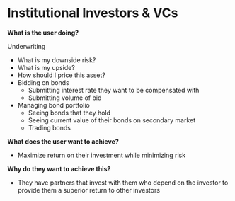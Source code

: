 # Institutional Investors & VCs

**What is the user doing?**

Underwriting

- What is my downside risk?
- What is my upside?
- How should I price this asset?
- Bidding on bonds
  - Submitting interest rate they want to be compensated with
  - Submitting volume of bid
- Managing bond portfolio
  - Seeing bonds that they hold
  - Seeing current value of their bonds on secondary market
  - Trading bonds

**What does the user want to achieve?**

- Maximize return on their investment while minimizing risk

**Why do they want to achieve this?**

- They have partners that invest with them who depend on the investor to provide them a superior return to other investors

